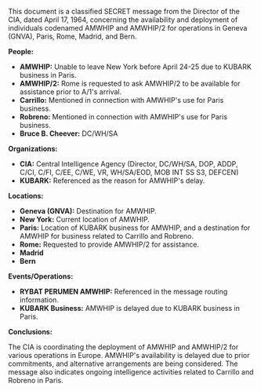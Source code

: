 This document is a classified SECRET message from the Director of the CIA, dated April 17, 1964, concerning the availability and deployment of individuals codenamed AMWHIP and AMWHIP/2 for operations in Geneva (GNVA), Paris, Rome, Madrid, and Bern.

**People:**

*   **AMWHIP:** Unable to leave New York before April 24-25 due to KUBARK business in Paris.
*   **AMWHIP/2:** Rome is requested to ask AMWHIP/2 to be available for assistance prior to A/1's arrival.
*   **Carrillo:** Mentioned in connection with AMWHIP's use for Paris business.
*   **Robreno:** Mentioned in connection with AMWHIP's use for Paris business.
*   **Bruce B. Cheever:** DC/WH/SA

**Organizations:**

*   **CIA:** Central Intelligence Agency (Director, DC/WH/SA, DOP, ADDP, C/CI, C/FI, C/EE, C/WE, VR, WH/SA/EOD, MOB INT SS S3, DEFCEN)
*   **KUBARK:** Referenced as the reason for AMWHIP's delay.

**Locations:**

*   **Geneva (GNVA):** Destination for AMWHIP.
*   **New York:** Current location of AMWHIP.
*   **Paris:** Location of KUBARK business for AMWHIP, and a destination for AMWHIP for business related to Carrillo and Robreno.
*   **Rome:** Requested to provide AMWHIP/2 for assistance.
*   **Madrid**
*   **Bern**

**Events/Operations:**

*   **RYBAT PERUMEN AMWHIP:** Referenced in the message routing information.
*   **KUBARK Business:** AMWHIP is delayed due to KUBARK business in Paris.

**Conclusions:**

The CIA is coordinating the deployment of AMWHIP and AMWHIP/2 for various operations in Europe. AMWHIP's availability is delayed due to prior commitments, and alternative arrangements are being considered. The message also indicates ongoing intelligence activities related to Carrillo and Robreno in Paris.
